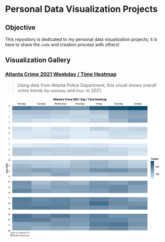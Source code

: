 # Personal Data Visualization Projects
## Objective
This repository is dedicated to my personal data visualization projects; it is here to share the `code` and creation process with others!
## Visualization Gallery
### [Atlanta Crime 2021 Weekday / Time Heatmap](https://github.com/bradfordjohnson/data-viz/tree/main/day-time-heatmap)
> Using data from Atlanta Police Department, this visual shows overall crime trends by `weekday` and `hour` in 2021.

<img src = "day-time-heatmap/weekly-heatmap-v3.png" width = "850px">

